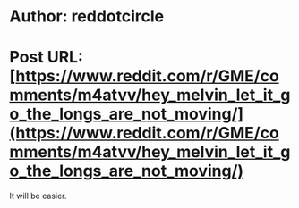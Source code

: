 # Author: reddotcircle
# Post URL: [https://www.reddit.com/r/GME/comments/m4atvv/hey_melvin_let_it_go_the_longs_are_not_moving/](https://www.reddit.com/r/GME/comments/m4atvv/hey_melvin_let_it_go_the_longs_are_not_moving/)


It will be easier.